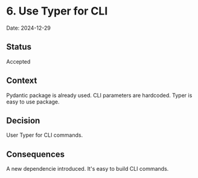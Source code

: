 # 6. Use Typer for CLI

Date: 2024-12-29

## Status

Accepted

## Context

Pydantic package is already used.
CLI parameters are hardcoded.
Typer is easy to use package.

## Decision

User Typer for CLI commands.

## Consequences

A new dependencie introduced.
It's easy to build CLI commands.